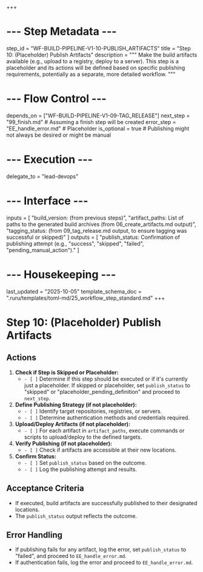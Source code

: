+++
# --- Step Metadata ---
step_id = "WF-BUILD-PIPELINE-V1-10-PUBLISH_ARTIFACTS"
title = "Step 10: (Placeholder) Publish Artifacts"
description = """
Make the build artifacts available (e.g., upload to a registry,
deploy to a server). This step is a placeholder and its actions
will be defined based on specific publishing requirements,
potentially as a separate, more detailed workflow.
"""

# --- Flow Control ---
depends_on = ["WF-BUILD-PIPELINE-V1-09-TAG_RELEASE"]
next_step = "99_finish.md" # Assuming a finish step will be created
error_step = "EE_handle_error.md" # Placeholder
is_optional = true # Publishing might not always be desired or might be manual

# --- Execution ---
delegate_to = "lead-devops"

# --- Interface ---
inputs = [
    "build_version: (from previous steps)",
    "artifact_paths: List of paths to the generated build archives (from 06_create_artifacts.md output)",
    "tagging_status: (from 09_tag_release.md output, to ensure tagging was successful or skipped)"
]
outputs = [
    "publish_status: Confirmation of publishing attempt (e.g., \"success\", \"skipped\", \"failed\", \"pending_manual_action\")."
]

# --- Housekeeping ---
last_updated = "2025-10-05"
template_schema_doc = ".ruru/templates/toml-md/25_workflow_step_standard.md"
+++

# Step 10: (Placeholder) Publish Artifacts

## Actions

1.  **Check if Step is Skipped or Placeholder:**
    *   `- [ ]` Determine if this step should be executed or if it's currently just a placeholder. If skipped or placeholder, set `publish_status` to "skipped" or "placeholder_pending_definition" and proceed to `next_step`.
2.  **Define Publishing Strategy (if not placeholder):**
    *   `- [ ]` Identify target repositories, registries, or servers.
    *   `- [ ]` Determine authentication methods and credentials required.
3.  **Upload/Deploy Artifacts (if not placeholder):**
    *   `- [ ]` For each artifact in `artifact_paths`, execute commands or scripts to upload/deploy to the defined targets.
4.  **Verify Publishing (if not placeholder):**
    *   `- [ ]` Check if artifacts are accessible at their new locations.
5.  **Confirm Status:**
    *   `- [ ]` Set `publish_status` based on the outcome.
    *   `- [ ]` Log the publishing attempt and results.

## Acceptance Criteria

*   If executed, build artifacts are successfully published to their designated locations.
*   The `publish_status` output reflects the outcome.

## Error Handling

*   If publishing fails for any artifact, log the error, set `publish_status` to "failed", and proceed to `EE_handle_error.md`.
*   If authentication fails, log the error and proceed to `EE_handle_error.md`.